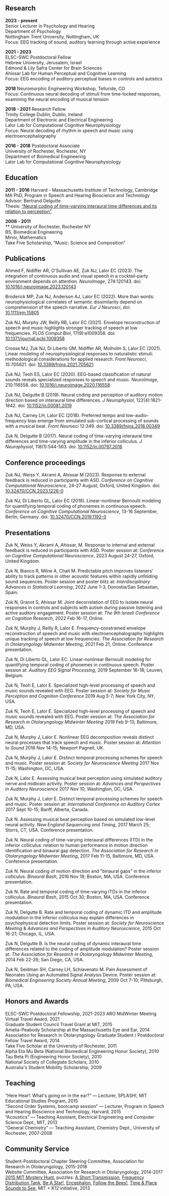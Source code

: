 ## Research

**2023 - present**  
Senior Lecturer in Psychology and Hearing  
Department of Psychology  
Nottingham Trent University, Nottingham, UK  
Focus: EEG tracking of sound, auditory learning through active experience  

**2021 - 2023**  
ELSC-SWC Postdoctoral Fellow  
Hebrew University, Jerusalem, Israel  
Edmond & Lily Safra Center for Brain Sciences  
Ahissar Lab for Human Perceptual and Cognitive Learning  
Focus: EEG encoding of auditory perceptual biases in controls and autistics  
                
**2018**
Neuromorphic Engineering Workshop, Telluride, CO<br>
Focus: Continuous neural decoding of stimuli from time-locked responses, examining the neural encoding of musical tension</p>

**2018 - 2021**
Research Fellow<br>
Trinity College Dublin, Dublin, Ireland<br>
Department of Electronic and Electrical Engineering<br>
Lalor Lab for Computational Cognitive Neurophysiology<br>
Focus: Neural decoding of rhythm in speech and music using electroencephalography</p>

**2016 - 2018**
Postdoctoral Associate<br>
University of Rochester, Rochester, NY<br>
Department of Biomedical Engineering<br>
Lalor Lab for Computational Cognitive Neurophysiology</p>

## Education

**2011 - 2016**
Harvard - Massachusetts Institute of Technology, Cambridge MA
PhD, Program in Speech and Hearing Bioscience and Technology<br>
Advisor: Bertrand Delgutte<br>
Thesis: <a href="https://dspace.mit.edu/handle/1721.1/107286">&ldquo;Neural coding of time-varying interaural time differences and its relation to perception&rdquo;</a></p>

**2006 - 2011**</b><br>**
University of Rochester, Rochester NY<br>
BS, Biomedical Engineering<br>
Minor, Mathematics<br>
Take Five Scholarship, &ldquo;Music: Science and Composition&rdquo;</p>

## Publications

<p>Ahmed F, Nidiffer AR, O'Sullivan AE, <span class="impact">Zuk NJ</span>, Lalor EC (2023). The integration of continuous audio and visual speech in a cocktail-party environment depends on attention. <i>NeuroImage</i>, 274:120143. doi: <a href="https://doi.org/10.1016/j.neuroimage.2023.120143">10.1016/j.neuroimage.2023.120143</a></p>

<p>Broderick MP, <span class="impact">Zuk NJ</span>, Anderson AJ, Lalor EC (2022). More than words: neurophysiological correlates of semantic dissimilarity depend on comprehension of the speech narrative. <i>Eur J Neurosci</i>, doi: <a href="https://onlinelibrary.wiley.com/doi/abs/10.1111/ejn.15805">10.1111/ejn.15805</a></p>

<p><span class="impact">Zuk NJ</span>, Murphy JW, Reilly RB, Lalor EC (2021). Envelope reconstruction of speech and music highlights stronger tracking of speech at low frequencies. <i>PLOS Comput Biol</i>, 17(9):e1009358. doi: <a href="https://journals.plos.org/ploscompbiol/article?id=10.1371/journal.pcbi.1009358">10.1371/journal.pcbi.1009358</a></p>

<p>Crosse MJ, <span class="impact">Zuk NJ</span>, Di Liberto GM, Nidiffer AR, Molholm S, Lalor EC (2021). Linear modeling of neurophysiological responses to naturalistic stimuli: methodological considerations for applied research. <i>Front Neurosci</i>, 15:705621. doi: <a href="https://www.frontiersin.org/articles/10.3389/fnins.2021.705621/full">10.3389/fnins.2021.705621</a></p>

<p><span class="impact">Zuk NJ</span>, Teoh ES, Lalor EC (2020). EEG-based classification of natural sounds reveals specialized responses to speech and music. <i>NeuroImage</i>, 210:116558. doi: <a href="https://doi.org/10.1016/j.neuroimage.2020.116558">10.1016/j.neuroimage.2020.116558</a></p>

<p><span class="impact">Zuk NJ</span>, Delgutte B (2019). Neural coding and perception of auditory motion direction based on interaural time differences. <i>J Neurophysiol</i>, 122(4):1821-1842. doi: <a href="https://www.physiology.org/doi/abs/10.1152/jn.00081.2019">10.1152/jn.00081.2019</a></p>

<p><span class="impact">Zuk NJ</span>, Carney LH, Lalor EC (2018). Preferred tempo and low-audio-frequency bias emerge from simulated sub-cortical processing of sounds with a musical beat. <i>Front Neurosci</i> 12:349. doi: <a href="https://www.frontiersin.org/articles/10.3389/fnins.2018.00349/full">10.3389/fnins.2018.00349</a></p>

<p><span class="impact">Zuk N</span>, Delgutte B (2017). Neural coding of time-varying interaural time differences and time-varying amplitude in the inferior colliculus. <i>J Neurophysiol</i>, 118(1):544-563. doi: <a href="http://jn.physiology.org/content/118/1/544">10.1152/jn.00797.2016</a></p>

## Conference proceedings
        
<p><span class="impact">Zuk NJ</span>, Weiss Y, Akrami A, Ahissar M (2023). Response to external feedback is reduced in participants with ASD. <i>Conference on Cognitive Computational Neuroscience</i>, 24-27 August, Oxford, United Kingdom. doi: <a href="https://2023.ccneuro.org/view_paper.php?PaperNum=1226">10.32470/CCN.2023.1226-0</a></p>

<p><span class="impact">Zuk NJ</span>, Di Liberto GL, Lalor EC (2019). Linear-nonlinear Bernoulli modeling for quantifying temporal coding of phonemes in continuous speech. <i>Conference on Cognitive Computational Neuroscience</i>, 13-16 September, Berlin, Germany. doi: <a href="https://ccneuro.org/2019/Papers/ViewPapers.asp?PaperNum=1192">10.32470/CCN.2019.1192-0</a></p>

## Presentations

<p><span class="impact">Zuk N</span>, Weiss Y, Akrami A, Ahissar, M. Response to internal and external feedback is reduced in participants with ASD. Poster session at: <i>Conference on Cognitive Computational Neuroscience</i>, 2023 August 24-27, Oxford, United Kingdom.</p>

<p><span class="impact">Zuk N</span>, Bianco R, Milne A, Chait M. Predictable pitch improves listeners' ability to track patterns in other acoustic features within rapidly unfolding sound sequences. Poster session and poster blitz at: <i>Interdisciplinary Advances in Statistical Learning</i>, 2022 June 1-3, Donostia/San Sebastian, Spain.</p>

<p><span class="impact">Zuk N</span>, Granot S, Ahissar M. Joint decorrelation of EEG to isolate neural responses in controls and subjects with autism during passive listening and active auditory engagement. Poster session at: <i>The 9th Israeli Conference on Cognition Research</i>, 2022 Feb 16-17, Online.</p>

<p><span class="impact">Zuk N</span>, Murphy J, Reilly R, Lalor E. Frequency-constrained envelope reconstruction of speech and music with electroencephalography highlights unique tracking of speech at low frequencies. <i>The Association for Research in Otolaryngology Midwinter Meeting</i>, 2021 Feb 21, Online. Conference presentation.</p>

<p><span class="impact">Zuk N</span>, Di Liberto GL, Lalor EC. Linear-nonlinear Bernoulli modeling for quantifying temporal coding of phonemes in continuous speech. Poster session at: <i>Auditory EEG Signal Processing</i>, 2019 September 16-18; Leuven, Belgium.</p>

<p><span class="impact">Zuk N</span>, Teoh E, Lalor E. Specialized high-level processing of speech and music sounds revealed with EEG. Poster session at: <i>Society for Music Perception and Cognition Conference</i> 2019 Aug 5-7; New York City, NY, USA.</p>

<p><span class="impact">Zuk N</span>, Teoh E, Lalor E. Specialized high-level processing of speech and music sounds revealed with EEG. Poster session at: <i>The Association for Research in Otolaryngology Midwinter Meeting</i> 2019 Feb 9-13; Baltimore, MD, USA.</p>

<p><span class="impact">Zuk N</span>, Murphy J, Lalor E. Nonlinear EEG decomposition reveals distinct neural processes that track speech and music. Poster session at: <i>Attention to Sound</i> 2018 Nov 14-15; Newport Pagnell, UK.</p>

<p><span class="impact">Zuk N</span>, Murphy J, Lalor E. Distinct temporal processing schemes for speech and music. Poster session at: <i>Society for Neuroscience Meeting</i> 2017 Nov 11-15; Washington, DC, USA.</p>

<p><span class="impact">Zuk N</span>, Lalor E. Assessing musical beat perception using simulated auditory nerve and midbrain activity. Poster session at: <i>Advances and Perspectives in Auditory Neuroscience</i> 2017 Nov 10; Washington, DC, USA.</p>

<p><span class="impact">Zuk N</span>, Murphy J, Lalor E. Distinct temporal processing schemes for speech and music. Poster session at: <i>International Conference on Auditory Cortex</i> 2017 Sept 10-15; Banff, Alberta, Canada.</p>

<p><span class="impact">Zuk N</span>. Assessing musical beat perception based on simulated low-level neural activity. <i>New England Sequencing and Timing</i>, 2017 March 25; Storrs, CT, USA. Conference presentation.</p>

<p><span class="impact">Zuk N</span>. Neural coding of time-varying interaural differences (ITD) in the inferior colliculus: relation to human performance in motion direction identification and binaural gap detection. <i>The Association for Research in Otolaryngology Midwinter Meeting</i>, 2017 Feb 11-15, Baltimore, MD, USA. Conference presentation.</p>

<p><span class="impact">Zuk N</span>. Neural coding of motion direction and "binaural gaps" in the inferior colliculus. <i>Binaural Bash</i>, 2016 Nov 18; Boston, MA, USA. Conference presentation.</p>

<p><span class="impact">Zuk N</span>. Rate and temporal coding of time-varying ITDs in the inferior colliculus. <i>Binaural Bash</i>, 2015 Oct 30; Boston, MA, USA. Conference presentation.</p>

<p><span class="impact">Zuk N</span>, Delgutte B. Rate and temporal coding of dynamic ITD and amplitude modulation in the inferior colliculus may explain differences in psychophysical detection limits. Poster session at: <i>Society for Neuroscience Meeting</i> & <i>Advances and Perspectives in Auditory Neuroscience</i>, 2015 Oct 16-21; Chicago, IL, USA.</p>

<p><span class="impact">Zuk N</span>, Delgutte B. Is the neural coding of dynamic interaural time differences related to the coding of amplitude modulation? Poster session at: <i>The Association for Research in Otolaryngology Midwinter Meeting</i>, 2014 Feb 22-26; San Diego, CA, USA.</p>

<p><span class="impact">Zuk N</span>, Seidman SH, Carney LH, Schiavenato M. Pain Assessment of Neonates Using an Automated Signal Analysis Device. Poster session at: <i>Biomedical Engineering Society Annual Meeting</i>, 2009 Oct 7-10; Pittsburgh, PA, USA.</p>

## Honors and Awards

ELSC-SWC Postdoctoral Fellowship, 2021-2023
ARO MidWinter Meeting Virtual Travel Award, 2021<br>
Graduate Student Council Travel Grant at MIT, 2015<br>
Amelia-Peabody Scholarship at the Massachusetts Eye and Ear, 2014<br>
Association for Research in Otolaryngology Graduate Student / Postdoctoral Fellow Travel Award, 2014<br>
Take Five Scholar at the University of Rochester, 2011<br>
Alpha Eta Mu Beta (National Biomedical Engineering Honor Society), 2010<br>
Tau Beta Pi (Engineering Honor Society), 2010<br>
National Society of Collegiate Scholars, 2010<br>
Australia's Student Mobility Scholarship, 2009<br>

## Teaching
                
<p>
&ldquo;Here Hear!: What's going on in the ear?&rdquo; &mdash; Lecturer, SPLASH!, MIT Educational Studies Program, 2015<br>
&ldquo;Second Order Systems, bootcamp session&rdquo; &mdash; Lecturer, Program in Speech and Hearing Bioscience and Technology, Harvard, 2015<br>
&ldquo;Acoustics&rdquo; &mdash; Teaching Assistant, Electrical Engineering and Computer Science Dept., MIT, 2013<br>
&ldquo;General Chemistry&rdquo; &mdash; Teaching Assistant, Chemistry Dept., University of Rochester, 2007-2008<br>
</p>

## Community Service

<p>
Student-Postdoctoral Chapter Steering Committee, Association for Research in Otolaryngology, 2015-2018<br>
Website Committee, Association for Research in Otolaryngology, 2014-2017<br>
<a href="https://web.mit.edu/puzzle/www/2015/intro.html"> 2015 MIT Mystery Hunt</a>, puzzles: <a href="http://web.mit.edu/puzzle/www/2015/puzzle/a_short_transmission/">A Short Transmission</a>, <a href="http://web.mit.edu/puzzle/www/2015/puzzle/frequency_distribution_tank">Frequency Distribution Tank</a>, <a href="http://web.mit.edu/puzzle/www/2015/puzzle/be_a_star/">Be A Star!</a>, <a href="http://web.mit.edu/puzzle/www/2015/puzzle/encephalon/">Encephalon</a>, <a href="http://web.mit.edu/puzzle/www/2015/puzzle/follow_the_bees/">Follow the Bees!</a>, <a href="http://web.mit.edu/puzzle/www/2015/puzzle/time_amp_place/">Time & Place</a><br>
<a href="https://youtu.be/FeSJ3gODauM">Sounds to See</a>, MIT + K12 initiative, 2013
</p>